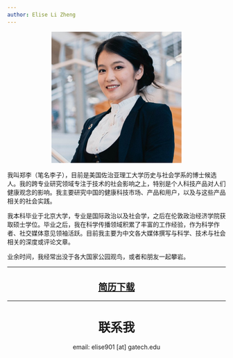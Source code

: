 ```yaml
---
author: Elise Li Zheng
---
```

<p align="center">
<img src="https://github.com/elise901/elise901/blob/master/lizheng.jpg?raw=true" alt="" width="300px"/>
</p>



我叫郑李（笔名李子），目前是美国佐治亚理工大学历史与社会学系的博士候选人。我的跨专业研究领域专注于技术的社会影响之上，特别是个人科技产品对人们健康观念的影响。我主要研究中国的健康科技市场、产品和用户，以及与这些产品相关的社会实践。


我本科毕业于北京大学，专业是国际政治以及社会学，之后在伦敦政治经济学院获取硕士学位。毕业之后，我在科学传播领域积累了丰富的工作经验，作为科学作者、社交媒体意见领袖活跃。目前我主要为中文各大媒体撰写与科学、技术与社会相关的深度或评论文章。


业余时间，我经常出没于各大国家公园观鸟，或者和朋友一起攀岩。


---


[<center> <h2>简历下载</h2> </center>](https://github.com/elise901/elise901/raw/master/CV_Zheng%2C%20Elise%20Li_2021_10.pdf)


---

<center> <h1>联系我</h1></center>

<center>email: elise901 [at] gatech.edu<center>


